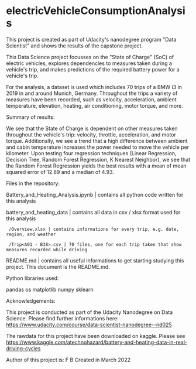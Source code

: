 # electricVehicleConsumptionAnalysis

This project is created as part of Udacity's nanodegree program "Data Scientist" and shows the results of the capstone project.

This Data Science project focusses on the "State of Charge" (SoC) of electric vehicles, explores dependencies to measures taken during 
a vehicle's trip, and makes predictions of the required battery power for a vehicle's trip.

For the analysis, a dataset is used which includes 70 trips of a BMW i3 in 2019 in and around Munich, Germany. Throughout the trips 
a variety of measures have been recorded, such as velocity, acceleration, ambient temperature, elevation, heating, air conditioning, 
motor torque, and more.


Summary of results:

We see that the State of Charge is dependent on other measures taken throughout the vehicle's trip: velocity, throttle, acceleration,
and motor torque. Additionally, we see a trend that a high difference between ambient and cabin temperature increases the power needed
to move the vehicle per kilometer.
Upon testing four regression techniques (Linear Regression, Decision Tree, Random Forest Regression, K Nearest Neighbor), we see that
the Random Forest Regression yields the best results with a mean of mean squared error of 12.89 and a median of 4.93.


Files in the repository:

Battery_and_Heating_Analysis.ipynb | contains all python code written for this analysis

battery_and_heating_data | contains all data in csv / xlsx format used for this analysis

     /Overview.xlsx | contains informations for every trip, e.g. date, region, and weather

     /Trip<A01 - B38>.csv | 70 files, one for each trip taken that show measures recorded while driving

README.md | contains all useful informations to get starting studying this project. This document is the README.md.


Python libraries used:

pandas
os
matplotlib
numpy
sklearn


Acknowledgements:

This project is conducted as part of the Udacity Nanodegree on Data Science. 
Please find further informations here: https://www.udacity.com/course/data-scientist-nanodegree--nd025

The rawdata for this project have been downloaded on kaggle. 
Please see https://www.kaggle.com/atechnohazard/battery-and-heating-data-in-real-driving-cycles

Author of this project is: F B 
Created in March 2022
